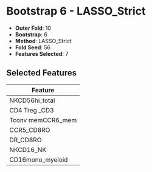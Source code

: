 # Bootstrap 6 - LASSO_Strict

- **Outer Fold**: 10
- **Bootstrap**: 6
- **Method**: LASSO_Strict
- **Fold Seed**: 56
- **Features Selected**: 7

## Selected Features

| Feature |
|---------|
| NKCD56hi_total |
| CD4 Treg _CD3 |
| Tconv memCCR6_mem |
| CCR5_CD8RO |
| DR_CD8RO |
| NKCD16_NK |
| CD16mono_myeloid |
